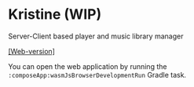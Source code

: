 # Kristine (WIP)

Server-Client based player and music library manager

[//]: # (Currently supposed to work on Android as Client and on Linux &#40;Probably on Onion Omega2+ as well&#41; as server)

[[Web-version]](https://drulysses.github.io/Kristine/)

You can open the web application by running the `:composeApp:wasmJsBrowserDevelopmentRun` Gradle task.
